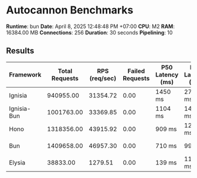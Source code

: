 # Autocannon Benchmarks

**Runtime**: bun
**Date**: April 8, 2025 12:48:48 PM +07:00
**CPU**: M2
**RAM**: 16384.00 MB
**Connections**: 256
**Duration**: 30 seconds
**Pipelining**: 10

## Results

| Framework   | Total Requests | RPS (req/sec) | Failed Requests | P50 Latency (ms) | P75 Latency (ms) | P90 Latency (ms) | P99 Latency (ms) | Avg Latency (ms) | Min Latency (ms) | Max Latency (ms) |
| ----------- | -------------- | ------------- | --------------- | ---------------- | ---------------- | ---------------- | ---------------- | ---------------- | ---------------- | ---------------- |
| Ignisia     | 940955.00      | 31354.72      | 0.00            | 1450 ms          | 2729 ms          | 4007 ms          | 6904 ms          | 1937.12 ms       | 14 ms            | 12196 ms         |
| Ignisia-Bun | 1001763.00     | 33369.85      | 0.00            | 1104 ms          | 1418 ms          | 1805 ms          | 3703 ms          | 1117.7 ms        | 15 ms            | 5540 ms          |
| Hono        | 1318356.00     | 43915.92      | 0.00            | 909 ms           | 1260 ms          | 1823 ms          | 3088 ms          | 1022.92 ms       | 10 ms            | 5765 ms          |
| Bun         | 1409658.00     | 46957.30      | 0.00            | 710 ms           | 994 ms           | 1446 ms          | 2774 ms          | 806.92 ms        | 15 ms            | 5749 ms          |
| Elysia      | 38833.00       | 1279.51       | 0.00            | 139 ms           | 1129 ms          | 5071 ms          | 10160 ms         | 1349.36 ms       | 13 ms            | 18552 ms         |
